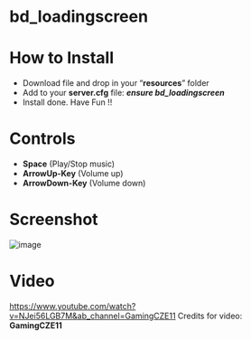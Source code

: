 # bd_loadingscreen

# How to Install
- Download file and drop in your “**resources**” folder
- Add to your **server.cfg** file:  ***ensure bd_loadingscreen***
- Install done. Have Fun !!

# Controls
- **Space** (Play/Stop music)
- **ArrowUp-Key** (Volume up)
- **ArrowDown-Key** (Volume down)

# Screenshot
![image](https://github.com/Bebicek/bd_loadingscreen/assets/133703817/9507dfd3-dc7f-4134-b1d6-bad78f28bbdd)


# Video
https://www.youtube.com/watch?v=NJei56LGB7M&ab_channel=GamingCZE11
Credits for video: **GamingCZE11**
